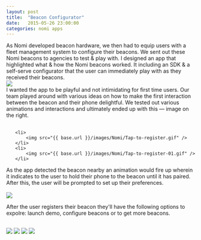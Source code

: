 ```yaml
---
layout: post
title:  "Beacon Configurator"
date:   2015-05-26 23:00:00
categories: nomi apps
---
```

<div class="text-block">
As Nomi developed beacon hardware, we then had to equip users with a fleet management system to configure their beacons. We sent out these Nomi beacons to agencies to test &amp; play with.  I designed an app that highlighted what &amp; how the Nomi beacons worked. It including an SDK &amp; a self-serve configurator that the user can immediately play with as they received their beacons.
</div>
<div class="images">
<img src="{{ base.url }}/images/Nomi/Beacon-config-01.png" />
</div>

<div class="text-block small">
I wanted the app to be playful and not intimidating for first time users. Our team played around with various ideas on how to make the first interaction between the beacon and their phone delightful. We tested out various animations and interactions and ultimately ended up with this &mdash; image on the right.<br /><br />

<ul class="sketch">

	<li>
		<img src="{{ base.url }}/images/Nomi/Tap-to-register.gif" />
	</li>	
	<li>	
		<img src="{{ base.url }}/images/Nomi/Tap-to-register-01.gif" />
	</li>
</ul>

As the app detected the beacon nearby an animation would fire up wherein it indicates to the user to hold their phone to the beacon until it has paired. After this, the user will be prompted to set up their preferences.<br /><br />
<img class="sketchHere" src="{{ base.url }}/images/Nomi/Tap-demo.jpg" />

After the user registers their beacon they'll have the following options to expolre: launch demo, configure beacons or to get more beacons. <br /><br />
</div>
<div class="images">
<img src="{{ base.url }}/images/Nomi/Beacon-config-02.png" />
<img src="{{ base.url }}/images/Nomi/Beacon-config-03.png" />
<img src="{{ base.url }}/images/Nomi/Beacon-config-04.png" />
<img src="{{ base.url }}/images/Nomi/Beacon-config-05.png" />
</div>

[jekyll-gh]: https://github.com/jekyll/jekyll
[jekyll]:    http://jekyllrb.com
